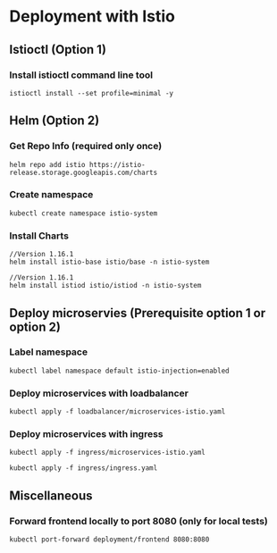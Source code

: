 # Deployment with Istio


## Istioctl (Option 1)

### Install istioctl command line tool
```
istioctl install --set profile=minimal -y
```

## Helm (Option 2)

### Get Repo Info (required only once)
```
helm repo add istio https://istio-release.storage.googleapis.com/charts
```

### Create namespace
```
kubectl create namespace istio-system
```
### Install Charts
```
//Version 1.16.1
helm install istio-base istio/base -n istio-system

//Version 1.16.1
helm install istiod istio/istiod -n istio-system
```

## Deploy microservies (Prerequisite option 1 or option 2)

### Label namespace
```
kubectl label namespace default istio-injection=enabled
```

### Deploy microservices with loadbalancer
```
kubectl apply -f loadbalancer/microservices-istio.yaml
```

### Deploy microservices with ingress
```
kubectl apply -f ingress/microservices-istio.yaml

kubectl apply -f ingress/ingress.yaml
```

## Miscellaneous

### Forward frontend locally to port 8080 (only for local tests)
```
kubectl port-forward deployment/frontend 8080:8080
```

